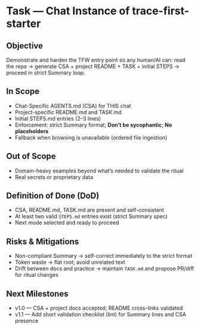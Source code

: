 # Task — Chat Instance of trace-first-starter

## Objective
Demonstrate and harden the TFW entry point so any human/AI can: read the repo → generate CSA + project README + TASK + initial STEPS → proceed in strict Summary loop.

## In Scope
- Chat-Specific AGENTS.md (CSA) for THIS chat
- Project-specific README.md and TASK.md
- Initial STEPS.md entries (2–3 lines)
- Enforcement: strict Summary format; **Don’t be sycophantic**; **No placeholders**
- Fallback when browsing is unavailable (ordered file ingestion)

## Out of Scope
- Domain-heavy examples beyond what’s needed to validate the ritual
- Real secrets or proprietary data

## Definition of Done (DoD)
- CSA, README.md, TASK.md are present and self-consistent
- At least two valid `STEPS.md` entries exist (strict Summary spec)
- Next mode selected and ready to proceed

## Risks & Mitigations
- Non-compliant Summary → self-correct immediately to the strict format
- Token waste → flat root; avoid unrelated text
- Drift between docs and practice → maintain `TASK.md` and propose PR/diff for ritual changes

## Next Milestones
- v1.0 — CSA + project docs accepted; README cross-links validated
- v1.1 — Add short validation checklist (lint) for Summary lines and CSA presence

